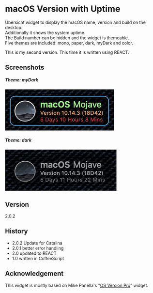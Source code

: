 # macOS Version with Uptime

Übersicht widget to display the macOS name, version and build on the desktop.  
Additionally it shows the system uptime.  
The Build number can be hidden and the widget is themeable.  
Five themes are included: mono, paper, dark, myDark and color.

This is my second version. This time it is written using REACT.

## Screenshots
##### Theme: myDark
![Theme: myDark][image-1]
##### Theme: dark
![Theme: dark][image-2]

## Version
2.0.2

## History
- 2.0.2 Update for Catalina
- 2.0.1 better error handling
- 2.0   updated to REACT
- 1.0   written in CoffeeScript  

## Acknowledgement

This widget is mostly based on Mike Panella's "[OS Version Pro](https://github.com/mpen01/os-version-pro)" widget. 

[image-1]:screenshots/myDark.png?raw=true
[image-2]:screenshots/dark.png?raw=true